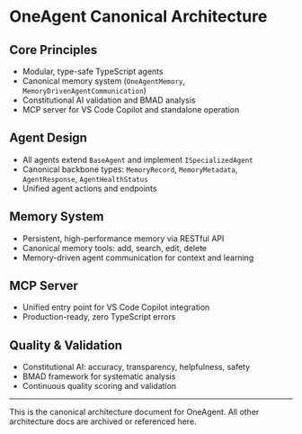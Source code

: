 ﻿# OneAgent Canonical Architecture

## Core Principles

- Modular, type-safe TypeScript agents
- Canonical memory system (`OneAgentMemory`, `MemoryDrivenAgentCommunication`)
- Constitutional AI validation and BMAD analysis
- MCP server for VS Code Copilot and standalone operation

## Agent Design

- All agents extend `BaseAgent` and implement `ISpecializedAgent`
- Canonical backbone types: `MemoryRecord`, `MemoryMetadata`, `AgentResponse`, `AgentHealthStatus`
- Unified agent actions and endpoints

## Memory System

- Persistent, high-performance memory via RESTful API
- Canonical memory tools: add, search, edit, delete
- Memory-driven agent communication for context and learning

## MCP Server

- Unified entry point for VS Code Copilot integration
- Production-ready, zero TypeScript errors

## Quality & Validation

- Constitutional AI: accuracy, transparency, helpfulness, safety
- BMAD framework for systematic analysis
- Continuous quality scoring and validation

---

This is the canonical architecture document for OneAgent. All other architecture docs are archived or referenced here.
